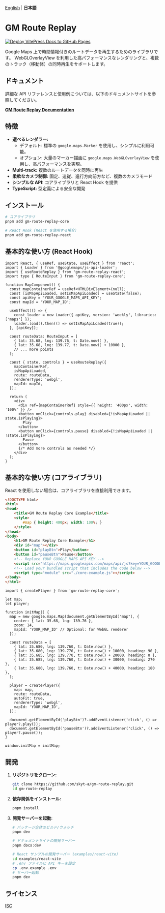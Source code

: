 [English](./README.md) | **日本語**

# GM Route Replay

[![Deploy VitePress Docs to GitHub Pages](https://github.com/skyt-a/gm-route-replay/actions/workflows/deploy-docs.yml/badge.svg)](https://github.com/skyt-a/gm-route-replay/actions/workflows/deploy-docs.yml)

Google Maps 上で時間情報付きのルートデータを再生するためのライブラリです。
WebGLOverlayView を利用した高パフォーマンスなレンダリングと、複数のトラック（移動体）の同時再生をサポートします。

## ドキュメント

詳細な API リファレンスと使用例については、以下のドキュメントサイトを参照してください。

**[GM Route Replay Documentation](https://skyt-a.github.io/gm-route-replay/ja/)**

## 特徴

*   **選べるレンダラー:** 
    *   デフォルト: 標準の `google.maps.Marker` を使用し、シンプルに利用可能。
    *   オプション: 大量のマーカー描画に `google.maps.WebGLOverlayView` を使用し、高パフォーマンスを実現。
*   **Multi-track:** 複数のルートデータを同時に再生
*   **柔軟なカメラ制御:** 固定、追従、進行方向前方など、複数のカメラモード
*   **シンプルな API:** コアライブラリと React Hook を提供
*   **TypeScript:** 型定義による安全な開発

## インストール

```bash
# コアライブラリ
pnpm add gm-route-replay-core

# React Hook (React を使用する場合)
pnpm add gm-route-replay-react
```

## 基本的な使い方 (React Hook)

```tsx
import React, { useRef, useState, useEffect } from 'react';
import { Loader } from '@googlemaps/js-api-loader';
import { useRouteReplay } from 'gm-route-replay-react';
import type { RouteInput } from 'gm-route-replay-core';

function MapComponent() {
  const mapContainerRef = useRef<HTMLDivElement>(null);
  const [isMapApiLoaded, setIsMapApiLoaded] = useState(false);
  const apiKey = 'YOUR_GOOGLE_MAPS_API_KEY';
  const mapId = 'YOUR_MAP_ID'; 

  useEffect(() => {
    const loader = new Loader({ apiKey, version: 'weekly', libraries: ['maps'] });
    loader.load().then(() => setIsMapApiLoaded(true));
  }, [apiKey]);

  const routeData: RouteInput = [
    { lat: 35.68, lng: 139.76, t: Date.now() },
    { lat: 35.68, lng: 139.77, t: Date.now() + 10000 },
    // ... more points
  ];

  const { state, controls } = useRouteReplay({
    mapContainerRef,
    isMapApiLoaded,
    route: routeData,
    rendererType: 'webgl',
    mapId: mapId,
  });

  return (
    <div>
      <div ref={mapContainerRef} style={{ height: '400px', width: '100%' }} />
      <button onClick={controls.play} disabled={!isMapApiLoaded || state.isPlaying}>
        Play
      </button>
      <button onClick={controls.pause} disabled={!isMapApiLoaded || !state.isPlaying}>
        Pause
      </button>
      {/* Add more controls as needed */}
    </div>
  );
}
```

## 基本的な使い方 (コアライブラリ)

React を使用しない場合は、コアライブラリを直接利用できます。

```html
<!DOCTYPE html>
<html>
<head>
    <title>GM Route Replay Core Example</title>
    <style>
        #map { height: 400px; width: 100%; }
    </style>
</head>
<body>
    <h1>GM Route Replay Core Example</h1>
    <div id="map"></div>
    <button id="playBtn">Play</button>
    <button id="pauseBtn">Pause</button>
    <!-- Replace YOUR_GOOGLE_MAPS_API_KEY -->
    <script src="https://maps.googleapis.com/maps/api/js?key=YOUR_GOOGLE_MAPS_API_KEY&callback=initMap&libraries=geometry&v=weekly" defer></script>
    <!-- Load your bundled script that includes the code below -->
    <script type="module" src="./core-example.js"></script> 
</body>
</html>
```

```javascript: core-example.js
import { createPlayer } from 'gm-route-replay-core';

let map;
let player;

function initMap() {
  map = new google.maps.Map(document.getElementById("map"), {
    center: { lat: 35.68, lng: 139.76 },
    zoom: 14,
    mapId: 'YOUR_MAP_ID' // Optional: for WebGL renderer
  });

  const routeData = [
    { lat: 35.680, lng: 139.760, t: Date.now() },
    { lat: 35.680, lng: 139.770, t: Date.now() + 10000, heading: 90 },
    { lat: 35.685, lng: 139.770, t: Date.now() + 20000, heading: 0 },
    { lat: 35.685, lng: 139.760, t: Date.now() + 30000, heading: 270 },
    { lat: 35.680, lng: 139.760, t: Date.now() + 40000, heading: 180 },
  ];

  player = createPlayer({
    map: map,
    route: routeData,
    autoFit: true,
    rendererType: 'webgl',
    mapId: 'YOUR_MAP_ID',
  });

  document.getElementById('playBtn')?.addEventListener('click', () => player?.play());
  document.getElementById('pauseBtn')?.addEventListener('click', () => player?.pause());
}

window.initMap = initMap;
```

## 開発

1.  **リポジトリをクローン:**
    ```bash
    git clone https://github.com/skyt-a/gm-route-replay.git
    cd gm-route-replay
    ```
2.  **依存関係をインストール:**
    ```bash
    pnpm install
    ```
3.  **開発サーバーを起動:**
    ```bash
    # パッケージ全体のビルド/ウォッチ
    pnpm dev

    # ドキュメントサイトの開発サーバー
    pnpm docs:dev

    # React サンプルの開発サーバー (examples/react-vite)
    cd examples/react-vite
    # .env ファイルに API キーを設定
    cp .env.example .env
    # サーバー起動
    pnpm dev
    ```

## ライセンス

[ISC](./LICENSE)